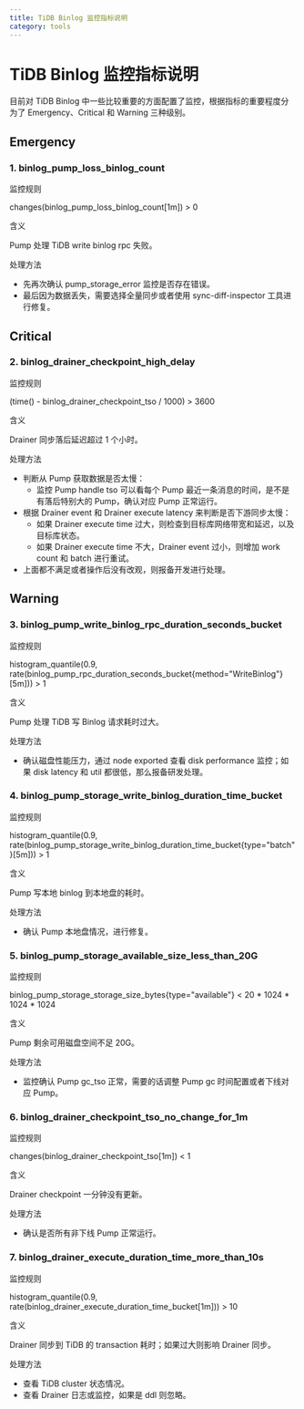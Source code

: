 ```yaml
---
title: TiDB Binlog 监控指标说明
category: tools
---
```


# TiDB Binlog 监控指标说明

目前对 TiDB Binlog 中一些比较重要的方面配置了监控，根据指标的重要程度分为了 Emergency、Critical 和 Warning 三种级别。

## Emergency

### 1. binlog_pump_loss_binlog_count

监控规则

changes(binlog_pump_loss_binlog_count[1m]) > 0

含义

Pump 处理 TiDB write binlog rpc 失败。

处理方法

* 先再次确认 pump_storage_error 监控是否存在错误。
* 最后因为数据丢失，需要选择全量同步或者使用 sync-diff-inspector 工具进行修复。

## Critical

### 2. binlog_drainer_checkpoint_high_delay

监控规则

(time() - binlog_drainer_checkpoint_tso / 1000) > 3600

含义

Drainer 同步落后延迟超过 1 个小时。

处理方法

* 判断从 Pump 获取数据是否太慢：
  * 监控 Pump handle tso 可以看每个 Pump 最近一条消息的时间，是不是有落后特别大的 Pump，确认对应 Pump 正常运行。
* 根据 Drainer event 和 Drainer execute latency 来判断是否下游同步太慢：
  * 如果 Drainer execute time 过大，则检查到目标库网络带宽和延迟，以及目标库状态。
  * 如果 Drainer execute time 不大，Drainer event 过小，则增加 work count 和 batch 进行重试。
* 上面都不满足或者操作后没有改观，则报备开发进行处理。

## Warning

### 3. binlog_pump_write_binlog_rpc_duration_seconds_bucket

监控规则

histogram_quantile(0.9, rate(binlog_pump_rpc_duration_seconds_bucket{method="WriteBinlog"}[5m])) > 1

含义

Pump 处理 TiDB 写 Binlog 请求耗时过大。

处理方法

* 确认磁盘性能压力，通过 node exported 查看 disk performance 监控；如果 disk latency 和 util 都很低，那么报备研发处理。

### 4. binlog_pump_storage_write_binlog_duration_time_bucket

监控规则

histogram_quantile(0.9, rate(binlog_pump_storage_write_binlog_duration_time_bucket{type="batch"}[5m])) > 1

含义

Pump 写本地 binlog 到本地盘的耗时。

处理方法

* 确认 Pump 本地盘情况，进行修复。

### 5. binlog_pump_storage_available_size_less_than_20G

监控规则

binlog_pump_storage_storage_size_bytes{type="available"} < 20 * 1024 * 1024 * 1024

含义

Pump 剩余可用磁盘空间不足 20G。

处理方法

* 监控确认 Pump gc_tso 正常，需要的话调整 Pump gc 时间配置或者下线对应 Pump。

### 6. binlog_drainer_checkpoint_tso_no_change_for_1m

监控规则

changes(binlog_drainer_checkpoint_tso[1m]) < 1

含义

Drainer checkpoint 一分钟没有更新。

处理方法

* 确认是否所有非下线 Pump 正常运行。

### 7. binlog_drainer_execute_duration_time_more_than_10s

监控规则

histogram_quantile(0.9, rate(binlog_drainer_execute_duration_time_bucket[1m])) > 10

含义

Drainer 同步到 TiDB 的 transaction 耗时；如果过大则影响 Drainer 同步。

处理方法

* 查看 TiDB cluster 状态情况。
* 查看 Drainer 日志或监控，如果是 ddl 则忽略。
